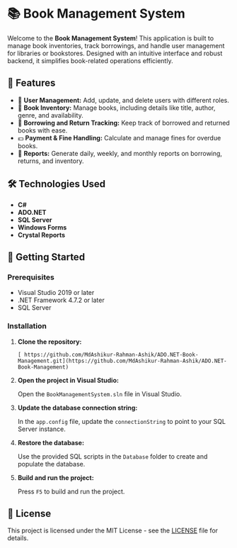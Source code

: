 <h1>📚 Book Management System</h1>

<p>Welcome to the <strong>Book Management System</strong>! This application is built to manage book inventories, track borrowings, and handle user management for libraries or bookstores. Designed with an intuitive interface and robust backend, it simplifies book-related operations efficiently.</p>

<h2>🚀 Features</h2>
<ul>
  <li>👤 <strong>User Management:</strong> Add, update, and delete users with different roles.</li>
  <li>📖 <strong>Book Inventory:</strong> Manage books, including details like title, author, genre, and availability.</li>
  <li>🔄 <strong>Borrowing and Return Tracking:</strong> Keep track of borrowed and returned books with ease.</li>
  <li>💵 <strong>Payment & Fine Handling:</strong> Calculate and manage fines for overdue books.</li>
  <li>📅 <strong>Reports:</strong> Generate daily, weekly, and monthly reports on borrowing, returns, and inventory.</li>
</ul>

<h2>🛠️ Technologies Used</h2>
<ul>
  <li><strong>C#</strong></li>
  <li><strong>ADO.NET</strong></li>
  <li><strong>SQL Server</strong></li>
  <li><strong>Windows Forms</strong></li>
  <li><strong>Crystal Reports</strong></li>
</ul>

<h2>🏁 Getting Started</h2>

<h3>Prerequisites</h3>
<ul>
  <li>Visual Studio 2019 or later</li>
  <li>.NET Framework 4.7.2 or later</li>
  <li>SQL Server</li>
</ul>

<h3>Installation</h3>
<ol>
  <li>
    <strong>Clone the repository:</strong>
    <pre><code>[ https://github.com/MdAshikur-Rahman-Ashik/ADO.NET-Book-Management.git](https://github.com/MdAshikur-Rahman-Ashik/ADO.NET-Book-Management)</code></pre>
  </li>
  <li>
    <strong>Open the project in Visual Studio:</strong>
    <p>Open the <code>BookManagementSystem.sln</code> file in Visual Studio.</p>
  </li>
  <li>
    <strong>Update the database connection string:</strong>
    <p>In the <code>app.config</code> file, update the <code>connectionString</code> to point to your SQL Server instance.</p>
  </li>
  <li>
    <strong>Restore the database:</strong>
    <p>Use the provided SQL scripts in the <code>Database</code> folder to create and populate the database.</p>
  </li>
  <li>
    <strong>Build and run the project:</strong>
    <p>Press <code>F5</code> to build and run the project.</p>
  </li>
</ol>

<h2>📝 License</h2>
<p>This project is licensed under the MIT License - see the <a href="LICENSE">LICENSE</a> file for details.</p>
